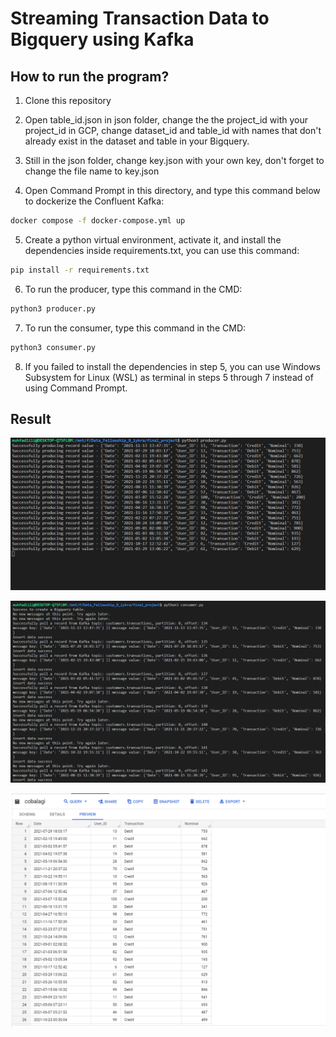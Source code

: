 # Streaming Transaction Data to Bigquery using Kafka

## How to run the program?

1. Clone this repository

2. Open table_id.json in json folder, change the the project_id with your project_id in GCP, change dataset_id and table_id with names that don't already exist in the dataset and table in your Bigquery. 

3. Still in the json folder, change key.json with your own key, don't forget to change the file name to key.json

4. Open Command Prompt in this directory, and type this command below to dockerize the Confluent Kafka:

```sh
docker compose -f docker-compose.yml up
```

5. Create a python virtual environment, activate it, and install the dependencies inside requirements.txt, you can use this command:

```sh
pip install -r requirements.txt
```

6. To run the producer, type this command in the CMD:

```sh
python3 producer.py
```

7. To run the consumer, type this command in the CMD:

```sh
python3 consumer.py
```

8. If you failed to install the dependencies in step 5, you can use Windows Subsystem for Linux (WSL) as terminal in steps 5 through 7 instead of using Command Prompt.

## Result

![](img/producer.png)<br>

![](img/consumer.png)<br>

![](img/bigquery.png)<br>

